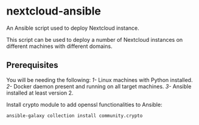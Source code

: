 # nextcloud-ansible

An Ansible script used to deploy Nextcloud instance.

This script can be used to deploy a number of Nextcloud instances on different machines with different domains.

## Prerequisites
You will be needing the following:
*1-* Linux machines with Python installed.
*2-* Docker daemon present and running on all target machines.
*3-* Ansible installed at least version 2.

Install crypto module to add openssl functionalities to Ansible:
```
ansible-galaxy collection install community.crypto
```
